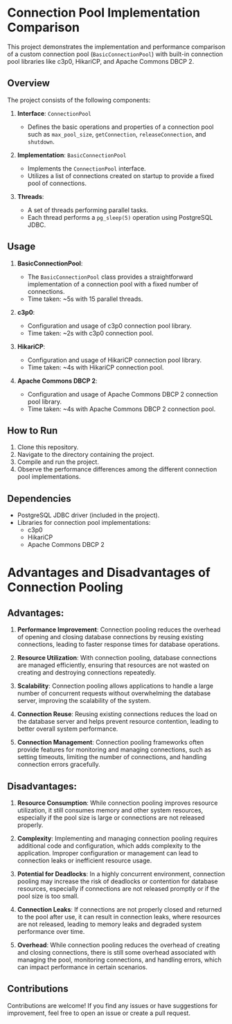 # Connection Pool Implementation Comparison

This project demonstrates the implementation and performance comparison of a custom connection pool (`BasicConnectionPool`) with built-in connection pool libraries like c3p0, HikariCP, and Apache Commons DBCP 2.

## Overview

The project consists of the following components:

1. **Interface**: `ConnectionPool`
   - Defines the basic operations and properties of a connection pool such as `max_pool_size`, `getConnection`, `releaseConnection`, and `shutdown`.

2. **Implementation**: `BasicConnectionPool`
   - Implements the `ConnectionPool` interface.
   - Utilizes a list of connections created on startup to provide a fixed pool of connections.
   
3. **Threads**: 
   - A set of threads performing parallel tasks.
   - Each thread performs a `pg_sleep(5)` operation using PostgreSQL JDBC.

## Usage

1. **BasicConnectionPool**:
   - The `BasicConnectionPool` class provides a straightforward implementation of a connection pool with a fixed number of connections.
   - Time taken: ~5s with 15 parallel threads.

2. **c3p0**:
   - Configuration and usage of c3p0 connection pool library.
   - Time taken: ~2s with c3p0 connection pool.

3. **HikariCP**:
   - Configuration and usage of HikariCP connection pool library.
   - Time taken: ~4s with HikariCP connection pool.

4. **Apache Commons DBCP 2**:
   - Configuration and usage of Apache Commons DBCP 2 connection pool library.
   - Time taken: ~4s with Apache Commons DBCP 2 connection pool.

## How to Run

1. Clone this repository.
2. Navigate to the directory containing the project.
3. Compile and run the project.
4. Observe the performance differences among the different connection pool implementations.

## Dependencies

- PostgreSQL JDBC driver (included in the project).
- Libraries for connection pool implementations:
  - c3p0
  - HikariCP
  - Apache Commons DBCP 2
 
# Advantages and Disadvantages of Connection Pooling

## Advantages:

1. **Performance Improvement**: Connection pooling reduces the overhead of opening and closing database connections by reusing existing connections, leading to faster response times for database operations.

2. **Resource Utilization**: With connection pooling, database connections are managed efficiently, ensuring that resources are not wasted on creating and destroying connections repeatedly.

3. **Scalability**: Connection pooling allows applications to handle a large number of concurrent requests without overwhelming the database server, improving the scalability of the system.

4. **Connection Reuse**: Reusing existing connections reduces the load on the database server and helps prevent resource contention, leading to better overall system performance.

5. **Connection Management**: Connection pooling frameworks often provide features for monitoring and managing connections, such as setting timeouts, limiting the number of connections, and handling connection errors gracefully.

## Disadvantages:

1. **Resource Consumption**: While connection pooling improves resource utilization, it still consumes memory and other system resources, especially if the pool size is large or connections are not released properly.

2. **Complexity**: Implementing and managing connection pooling requires additional code and configuration, which adds complexity to the application. Improper configuration or management can lead to connection leaks or inefficient resource usage.

3. **Potential for Deadlocks**: In a highly concurrent environment, connection pooling may increase the risk of deadlocks or contention for database resources, especially if connections are not released promptly or if the pool size is too small.

4. **Connection Leaks**: If connections are not properly closed and returned to the pool after use, it can result in connection leaks, where resources are not released, leading to memory leaks and degraded system performance over time.

5. **Overhead**: While connection pooling reduces the overhead of creating and closing connections, there is still some overhead associated with managing the pool, monitoring connections, and handling errors, which can impact performance in certain scenarios.



## Contributions

Contributions are welcome! If you find any issues or have suggestions for improvement, feel free to open an issue or create a pull request.
